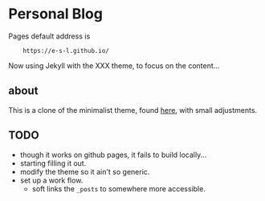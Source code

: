 # Personal Blog

Pages default address is 

        https://e-s-l.github.io/

Now using Jekyll with the XXX theme, to focus on the content...

## about

This is a clone of the minimalist theme, found [here](https://trybnetic.github.io/minimalist/), with small adjustments.

## TODO

- though it works on github pages, it fails to build locally...
- starting filling it out.
- modify the theme so it ain't so generic.
- set up a work flow.
    - soft links the `_posts` to somewhere more accessible.
